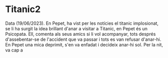 # Titanic2
Data (19/06/2023).
En Pepet, ha vist per les notícies el titanic implosionat, se li ha surgit la idea brillant d'anar a visitar a Titanic, en Pepet és un Psicopata. Ell, comenta als seus amics si li vol acompanyar, tots després d'assebentar-se de l'accident que va passar i tots es van refusar d'anar-hi. En Pepet una mica deprimit, s'en va enfadat i decideix anar-hi sol. Per la nit, va cap a 
